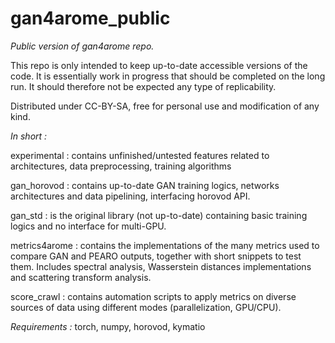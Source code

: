 # gan4arome_public

*Public version of gan4arome repo.*

This repo is only intended to keep up-to-date accessible versions of the code.
It is essentially work in progress that should be completed on the long run.
It should therefore not be expected any type of replicability.

Distributed under CC-BY-SA, free for personal use and modification of any kind.

*In short :*

experimental : contains unfinished/untested features related to architectures, data preprocessing, training algorithms

gan_horovod : contains up-to-date GAN training logics, networks architectures and  data pipelining, interfacing horovod API.

gan_std : is the original library (not up-to-date) containing basic training logics and no interface for multi-GPU.

metrics4arome : contains the implementations of the many metrics used to compare GAN and PEARO outputs, together with short snippets to test them. Includes spectral analysis, Wasserstein distances implementations and scattering transform analysis.

score_crawl : contains automation scripts to apply metrics on diverse sources of data using different modes (parallelization, GPU/CPU).


*Requirements :* 
torch, numpy, horovod, kymatio
